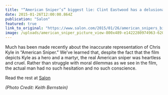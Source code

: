 ```yaml
---
title: "“American Sniper’s” biggest lie: Clint Eastwood has a delusional Fox News problem"
date: 2015-01-26T12:00:00.864Z
publication: "Salon"
featured: true
link_to_original: "https://www.salon.com/2015/01/26/american_snipers_biggest_lie_clint_eastwood_has_a_delusional_fox_news_problem/"
image: /uploads/american_sniper_picture_view-800x489-e1422280974963-620x412.jpg
---
```



Much has been made recently about the inaccurate representation of Chris Kyle in “American Sniper.” We’ve learned that, despite the fact that the film depicts Kyle as a hero and a martyr, the real American sniper was heartless and cruel. Rather than struggle with moral dilemmas as we see in the film, the actual man had no such hesitation and no such conscience.

Read the rest at [Salon](https://www.salon.com/2015/01/26/american_snipers_biggest_lie_clint_eastwood_has_a_delusional_fox_news_problem/)

_(Photo Credit: Keith Bernstein)_
